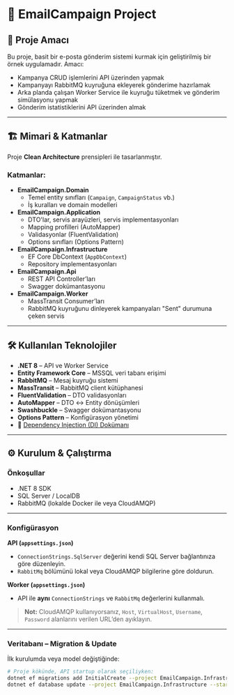 # 📧 EmailCampaign Project

## 📌 Proje Amacı
Bu proje, basit bir e-posta gönderim sistemi kurmak için geliştirilmiş bir örnek uygulamadır.
Amacı:
- Kampanya CRUD işlemlerini API üzerinden yapmak
- Kampanyayı RabbitMQ kuyruğuna ekleyerek gönderime hazırlamak
- Arka planda çalışan Worker Service ile kuyruğu tüketmek ve gönderim simülasyonu yapmak
- Gönderim istatistiklerini API üzerinden almak
  
---

## 🏗️ Mimari & Katmanlar
Proje **Clean Architecture** prensipleri ile tasarlanmıştır.

### Katmanlar:
- **EmailCampaign.Domain**  
  - Temel entity sınıfları (`Campaign`, `CampaignStatus` vb.)
  - İş kuralları ve domain modelleri
- **EmailCampaign.Application**  
  - DTO'lar, servis arayüzleri, servis implementasyonları
  - Mapping profilleri (AutoMapper)
  - Validasyonlar (FluentValidation)
  - Options sınıfları (Options Pattern)
- **EmailCampaign.Infrastructure**  
  - EF Core DbContext (`AppDbContext`)
  - Repository implementasyonları
- **EmailCampaign.Api**  
  - REST API Controller’ları
  - Swagger dokümantasyonu
- **EmailCampaign.Worker**  
  - MassTransit Consumer’ları
  - RabbitMQ kuyruğunu dinleyerek kampanyaları "Sent" durumuna çeken servis

---

## 🛠️ Kullanılan Teknolojiler
- **.NET 8** – API ve Worker Service
- **Entity Framework Core** – MSSQL veri tabanı erişimi
- **RabbitMQ** – Mesaj kuyruğu sistemi
- **MassTransit** – RabbitMQ client kütüphanesi
- **FluentValidation** – DTO validasyonları
- **AutoMapper** – DTO ↔ Entity dönüşümleri
- **Swashbuckle** – Swagger dokümantasyonu
- **Options Pattern** – Konfigürasyon yönetimi
- 📄 [Dependency Injection (DI) Dokümanı](docs/DI.md)

---

## ⚙️ Kurulum & Çalıştırma

### Önkoşullar
- .NET 8 SDK
- SQL Server / LocalDB
- RabbitMQ (lokalde Docker ile veya CloudAMQP)

---

### Konfigürasyon

**API (`appsettings.json`)**
- `ConnectionStrings.SqlServer` değerini kendi SQL Server bağlantınıza göre düzenleyin.
- `RabbitMq` bölümünü lokal veya CloudAMQP bilgilerine göre doldurun.

**Worker (`appsettings.json`)**
- API ile **aynı** `ConnectionStrings` ve `RabbitMq` değerlerini kullanmalı.

> **Not:** CloudAMQP kullanıyorsanız, `Host`, `VirtualHost`, `Username`, `Password` alanlarını verilen URL’den ayıklayın.

---

### Veritabanı – Migration & Update

İlk kurulumda veya model değiştiğinde:

```bash
# Proje kökünde, API startup olarak seçiliyken:
dotnet ef migrations add InitialCreate --project EmailCampaign.Infrastructure --startup-project EmailCampaign.Api
dotnet ef database update --project EmailCampaign.Infrastructure --startup-project EmailCampaign.Api
